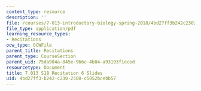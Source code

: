 ```yaml
---
content_type: resource
description: ''
file: /courses/7-013-introductory-biology-spring-2018/4bd27ff3b242c2302508c5052bcebb57_MIT7_013s18Rec6_slides.pdf
file_type: application/pdf
learning_resource_types:
- Recitations
ocw_type: OCWFile
parent_title: Recitations
parent_type: CourseSection
parent_uid: 75da904a-845e-966c-4b84-a93193f1eced
resourcetype: Document
title: 7.013 S18 Recitation 6 Slides
uid: 4bd27ff3-b242-c230-2508-c5052bcebb57
---
```

